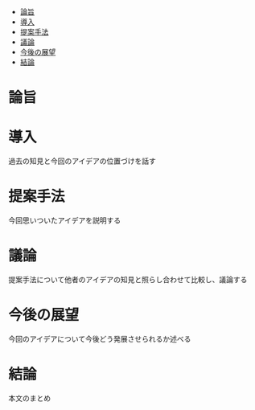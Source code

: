 - [論旨](#論旨)
- [導入](#導入)
- [提案手法](#提案手法)
- [議論](#議論)
- [今後の展望](#今後の展望)
- [結論](#結論)

# 論旨

# 導入
過去の知見と今回のアイデアの位置づけを話す

# 提案手法
今回思いついたアイデアを説明する

# 議論
提案手法について他者のアイデアの知見と照らし合わせて比較し、議論する

# 今後の展望
今回のアイデアについて今後どう発展させられるか述べる

# 結論
本文のまとめ
